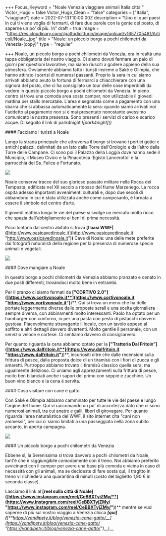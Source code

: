 +++
Focus_Keyword = "Noale Venezia viaggiare animali Italia città "
Victor_Hugo = false
Victor_Hugo_Clean = "false"
categories = ["Italia", "viaggiare"]
date = 2022-07-13T10:00:00Z
description = "Uno di quei paesi in cui ti viene voglia di fermarti, di fare due parole con la gente del posto, di saperne un po' di più. \n"
draft = true
image = "https://res.cloudinary.com/ilgattodicitturin/image/upload/v1657705481/Articoli/Noale_.jpg"
title = "Noale: un piccolo borgo a pochi chilometri da Venezia-(copy)"
type = "regular"

+++
Noale, un piccolo borgo a pochi chilometri da Venezia, era in realtà una tappa obbligatoria del nostro viaggio. Ci siamo dovuti fermare un paio di giorni per questioni lavorative, ma siamo riusciti a godere appieno della sua atmosfera. Ovviamente abbiamo fatto i turisti insieme a Sakè e Olimpia, che hanno attirato i sorrisi di numerosi passanti. Proprio la sera in cui siamo arrivati abbiamo avuto la fortuna di fermarci a chiacchierare con una signora del posto, che ci ha consigliato un tour delle cose imperdibili da vedere in questo piccolo borgo a pochi chilometri da Venezia. In pieno centro si trova una comoda area sosta camper, non utilizzabile il giovedi mattina per stallo mercatale. L'area è segnalata come a pagamento con una sbarra che si abbassa automaticamente la sera: quando siamo arrivati noi l'addetto al pagamento non si è mai presentato nonostante avessimo comunicato la nostra presenza. Sono presenti i servizi di carico e scarico acque. Di seguito il link di park4night *!\[park4night\]()*

\#### Facciamo i turisti a Noale

Lungo la strada principale che attraversa il borgo si trovano i portici gotici e antichi palazzi, delimitati da un lato dalla Torre dell’Orologio e dall’altro dalla Torre delle Campane. Ci sono poi il Palazzo della Loggia dove hanno sede il Muncipio, il Museo Civico e la Pinacoteca 'Egisto Lancerotto' e la parrocchia dei Ss. Felice e Fortunato.

![](https://res.cloudinary.com/ilgattodicitturin/image/upload/v1657705492/Articoli/a_passeggio_per_le_vie_di_Noale.jpg)

Noale conserva tracce del suo glorioso passato militare nella Rocca dei Tempesta, edificata nel XII secolo a ridosso del fiume Marzenego. La rocca ospita adesso importanti avvenimenti culturali e, dopo due secoli di abbandono in cui è stata utilizzata anche come camposanto, è tornata a essere il simbolo del centro d’arte.

Il giovedì mattina lungo le vie del paese si svolge un mercato molto ricco che spazia dall'abbigliamento ai beni di prima necessità. 

Poco lontano dal centro abitato si trova **\[l’oasi WWF\](**[http://www.oasicavedinoale.it](http://www.oasicavedinoale.it "http://www.oasicavedinoale.it")**)** Cave di Noale: una delle mete preferite dai fotografi naturalisti della regione per la presenza di numerose specie animali e vegetali. 

![](https://res.cloudinary.com/ilgattodicitturin/image/upload/v1657705148/Articoli/La_Rocca_di_Noale.jpg)

\#### Dove mangiare a Noale 

In questo borgo a pochi chilometri da Venezia abbiamo pranzato e cenato in due posti differenti, trovandoci molto bene in entrambi. 

Per il pranzo ci siamo fermati da **\["CORTIVO 2.0"\](**[**https://www.cortivonoale.it**](https://www.cortivonoale.it "https://www.cortivonoale.it")**)**. Qui si trova un menu che ha delle portate leggermente diverse dalle proposte serali e una scelta giornaliera sempre diversa, con abbinamenti molto interessanti. Paolo ha optato per un hamburger con contorno, io per una pasta con pesto di pistacchi davvero gustosa. Piacevolmente stravagante il locale, con un tavolo appeso al soffitto e altri dettagli davvero divertenti. Molto gentile il personale, con un servizio veloce e cortese. Ci sentiamo davvero di consigliarvelo.

Per quanto riguarda la cena abbiamo optato per la **\["Trattoria Dal Fritoin"\](**[**https://www.dalfritoin.it**](https://www.dalfritoin.it "https://www.dalfritoin.it")**)**, incuriositi oltre che dalle recensioni sulla frittura di pesce, dalla proposta dolce di un tiramisù con i fiori di zucca e gli amaretti. Purtroppo abbiamo trovato il tiramisù classico quella sera, ma ugualmente delizioso. Ci uniamo agli apprezzamenti sulla frittura di pesce, molto ben bilanciati anche i sapori del primo con seppie e zucchine. Un buon vino bianco e la cena è servita. 

\#### Cosa visitare con cane e gatto

Con Sakè e Olimpia abbiamo camminato per tutte le vie del paese e lungo l'argine del fiume. Qui vi raccomando un po' di accortezza dato che ci sono numerosi animali, tra cui anatre e galli, liberi di girovagare. Per quanto riguarda l'area naturalistica del WWF, il sito internet cita "cani non ammessi", per cui ci siamo limitati a una passeggiata nella zona subito accanto, in aperta campagna.

![](https://res.cloudinary.com/ilgattodicitturin/image/upload/v1657705037/Articoli/turisti_a_Noale.jpg)

\#### Un piccolo borgo a pochi chilometri da Venezia 

Ebbene sì, la Serenissima si trova davvero a pochi chilometri da Noale, tant'è che è raggiungibile comodamente con il treno. Noi abbiamo preferito avvicinarci con il camper per avere una base più comoda e vicina in caso di necessità con gli animali, ma se decideste di fare sosta qui, il tragitto in treno vi richiederà una quarantina di minuti (costo del biglietto 1,90 € in seconda classe). 

Lasciamo il link al **\[reel sulla città di Noale\](**[**https://www.instagram.com/reel/CeBBXTyjZMy/**](https://www.instagram.com/reel/CeBBXTyjZMy/ "https://www.instagram.com/reel/CeBBXTyjZMy/")**)** mentre se vuoi saperne di più sul nostro viaggio a Venezia clicca ***\[qui\](**[**https://vandipety.it/blog/venezia-cane-gatto/__](https://vandipety.it/blog/venezia-cane-gatto/ "https://vandipety.it/blog/venezia-cane-gatto/")__)*__